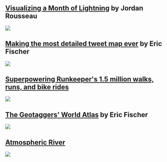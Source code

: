 ## [Visualizing a Month of Lightning](http://rousseau.io/2015/03/23/visualizing-a-month-of-lightning/) by Jordan Rousseau

![](http://rousseau.io/assets/img/ltg-studio-style.png)

## [Making the most detailed tweet map ever](https://www.mapbox.com/blog/twitter-map-every-tweet/) by Eric Fischer

![](https://farm8.staticflickr.com/7505/15869589271_8a02e84c24_b.jpg)

## [Superpowering Runkeeper's 1.5 million walks, runs, and bike rides](https://www.mapbox.com/blog/runkeeper-million-routes/)

![](https://c1.staticflickr.com/9/8605/15852245980_1ecf0894b8_b.jpg)

## [The Geotaggers' World Atlas](https://www.mapbox.com/blog/geotaggers-world-atlas/) by Eric Fischer

![](http://farm8.staticflickr.com/7634/17040546408_0a14752e6d_b.jpg)

## [Atmospheric River](https://www.mapbox.com/blog/atmospheric-river/)

![](http://farm9.staticflickr.com/8630/16253097589_4dfc706b22_b.jpg)
